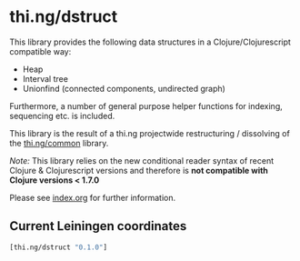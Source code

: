 # thi.ng/dstruct

This library provides the following data structures in a Clojure/Clojurescript compatible way:

- Heap
- Interval tree
- Unionfind (connected components, undirected graph)

Furthermore, a number of general purpose helper functions for
indexing, sequencing etc. is included.

This library is the result of a thi.ng projectwide
restructuring / dissolving of the [thi.ng/common](http://thi.ng/common) library.

*Note:* This library relies on the new conditional reader syntax of
 recent Clojure & Clojurescript versions and therefore is **not
 compatible with Clojure versions < 1.7.0**

Please see [index.org](src/index.org) for further information.

## Current Leiningen coordinates

```clj
[thi.ng/dstruct "0.1.0"]
```
